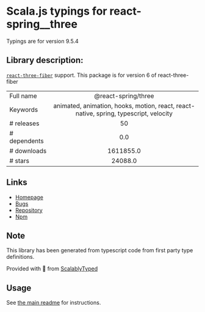 
# Scala.js typings for react-spring__three

Typings are for version 9.5.4

## Library description:
[`react-three-fiber`](https://github.com/drcmda/react-three-fiber) support. This package is for version 6 of react-three-fiber

|                    |                 |
| ------------------ | :-------------: |
| Full name          | @react-spring/three |
| Keywords           | animated, animation, hooks, motion, react, react-native, spring, typescript, velocity |
| # releases         | 50 |
| # dependents       | 0.0 |
| # downloads        | 1611855.0 |
| # stars            | 24088.0 |

## Links
- [Homepage](https://github.com/pmndrs/react-spring#readme)
- [Bugs](https://github.com/pmndrs/react-spring/issues)
- [Repository](https://github.com/pmndrs/react-spring)
- [Npm](https://www.npmjs.com/package/%40react-spring%2Fthree)
    


## Note
This library has been generated from typescript code from first party type definitions.

Provided with :purple_heart: from [ScalablyTyped](https://github.com/oyvindberg/ScalablyTyped)

## Usage
See [the main readme](../../readme.md) for instructions.


